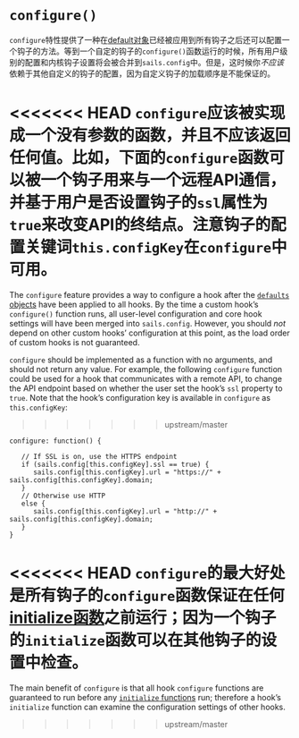 # `configure()`
`configure`特性提供了一种在[default对象](http://sailsjs.org/documentation/concepts/extending-sails/Hooks/hookspec/defaults.html)已经被应用到所有钩子之后还可以配置一个钩子的方法。等到一个自定的钩子的`configure()`函数运行的时候，所有用户级别的配置和内核钩子设置将会被合并到`sails.config`中。但是，这时候你*不应该*依赖于其他自定义的钩子的配置，因为自定义钩子的加载顺序是不能保证的。

<<<<<<< HEAD
`configure`应该被实现成一个没有参数的函数，并且不应该返回任何值。比如，下面的`configure`函数可以被一个钩子用来与一个远程API通信，并基于用户是否设置钩子的`ssl`属性为`true`来改变API的终结点。注意钩子的配置关键词`this.configKey`在`configure`中可用。
=======
The `configure` feature provides a way to configure a hook after the [`defaults` objects](http://sailsjs.com/documentation/concepts/extending-sails/Hooks/hookspec/defaults.html) have been applied to all hooks.  By the time a custom hook&rsquo;s `configure()` function runs, all user-level configuration and core hook settings will have been merged into `sails.config`.  However, you should *not* depend on other custom hooks&rsquo; configuration at this point, as the load order of custom hooks is not guaranteed.

`configure` should be implemented as a function with no arguments, and should not return any value.  For example, the following `configure` function could be used for a hook that communicates with a remote API, to change the API endpoint based on whether the user set the hook&rsquo;s `ssl` property to `true`.  Note that the hook&rsquo;s configuration key is available in `configure` as `this.configKey`:
>>>>>>> upstream/master

```
configure: function() {

   // If SSL is on, use the HTTPS endpoint
   if (sails.config[this.configKey].ssl == true) {
      sails.config[this.configKey].url = "https://" + sails.config[this.configKey].domain;
   }
   // Otherwise use HTTP
   else {
      sails.config[this.configKey].url = "http://" + sails.config[this.configKey].domain;
   }
}
```

<<<<<<< HEAD
`configure`的最大好处是所有钩子的`configure`函数保证在任何[initialize函数](http://sailsjs.org/documentation/concepts/extending-sails/Hooks/hookspec/initialize.html)之前运行；因为一个钩子的`initialize`函数可以在其他钩子的设置中检查。
=======
The main benefit of `configure` is that all hook `configure` functions are guaranteed to run before any [`initialize` functions](http://sailsjs.com/documentation/concepts/extending-sails/Hooks/hookspec/initialize.html) run; therefore a hook&rsquo;s `initialize` function can examine the configuration settings of other hooks.
>>>>>>> upstream/master


<docmeta name="displayName" value=".configure()">
<docmeta name="stabilityIndex" value="3">
